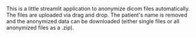 This is a little streamlit application to anonymize dicom files automatically. The files are uploaded via drag and drop. 
The patient's name is removed and the anonymized data can be downloaded (either single files or all anonymized files as a .zip).
